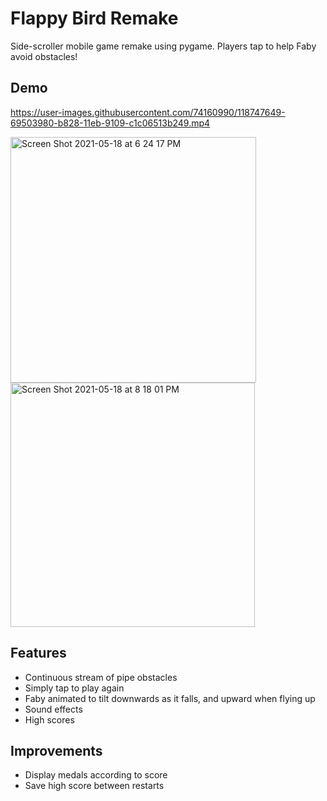 # Flappy Bird Remake
Side-scroller mobile game remake using pygame. Players tap to help Faby avoid obstacles!

## Demo


https://user-images.githubusercontent.com/74160990/118747649-69503980-b828-11eb-9109-c1c06513b249.mp4




<img width="393" alt="Screen Shot 2021-05-18 at 6 24 17 PM" src="https://user-images.githubusercontent.com/74160990/118731763-19ad4600-b807-11eb-8d58-d1fac5bd2c93.png">
<img width="391" alt="Screen Shot 2021-05-18 at 8 18 01 PM" src="https://user-images.githubusercontent.com/74160990/118745498-5176b680-b824-11eb-9382-2e97b81d4dc1.png">

## Features
- Continuous stream of pipe obstacles
- Simply tap to play again
- Faby animated to tilt downwards as it falls, and upward when flying up
- Sound effects
- High scores

## Improvements
- Display medals according to score
- Save high score between restarts
